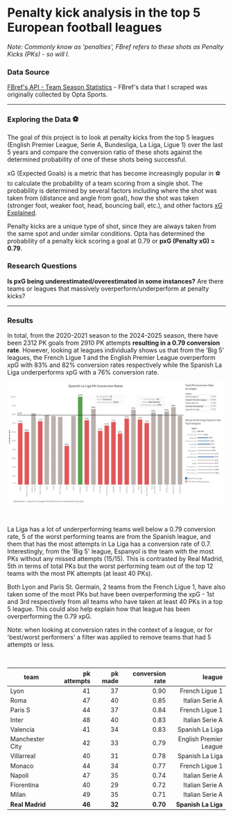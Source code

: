 # Penalty kick analysis in the top 5 European football leagues 

*Note: Commonly know as 'penalties', FBref refers to these shots as Penalty Kicks (PKs) - so will I.*

### Data Source
[FBref's API - Team Season Statistics](https://fbrapi.com/documentation#team-season-stats) - FBref's data that I scraped was originally collected by Opta Sports.

---

### Exploring the Data ⚽
The goal of this project is to look at penalty kicks from the top 5 leagues (English Premier League, Serie A, Bundesliga, La Liga, Ligue 1) over the last 5 years and compare the conversion ratio of these shots against the determined probability of one of these shots being successful.

xG (Expected Goals) is a metric that has become increasingly popular in ⚽ to calculate the probability of a team scoring from a single shot. The probability is determined by several factors including where the shot was taken from (distance and angle from goal), how the shot was taken (stronger foot, weaker foot, head, bouncing ball, etc.), and other factors [xG Explained](https://fbref.com/en/expected-goals-model-explained/).

Penalty kicks are a unique type of shot, since they are always taken from the same spot and under similar conditions. Opta has determined the probability of a penalty kick scoring a goal at 0.79 or **pxG (Penalty xG) = 0.79**.

### Research Questions
**Is pxG being underestimated/overestimated in some instances?**
Are there teams or leagues that massively overperform/underperform at penalty kicks?

---

### Results

In total, from the 2020-2021 season to the 2024-2025 season, there have been 2312 PK goals from 2910 PK attempts **resulting in a 0.79 conversion rate**. However, looking at leagues individually shows us that from the 'Big 5' leagues, the French Ligue 1 and the English Premier League overperform xpG with 83% and 82% conversion rates respectively while the Spanish La Liga underperforms xpG with a 76% conversion rate.
 
![alt text](https://github.com/alex-milneski/penalty-kick-analysis-top-5-leagues/blob/main/la_liga.png)

<br>

La Liga has a lot of underperforming teams well below a 0.79 conversion rate, 5 of the worst performing teams are from the Spanish league, and them that has the most attempts in La Liga has a conversion rate of 0.7. 
Interestingly, from the 'Big 5' league, Espanyol is the team with the most PKs without any missed attempts (15/15). This is contrasted by Real Madrid, 5th in terms of total PKs but the worst performing team out of the top 12 teams with the most PK attempts (at least 40 PKs).

Both Lyon and Paris St. Germain, 2 teams from the French Ligue 1, have also taken some of the most PKs but have been overperforming the xpG - 1st and 3rd respectively from all teams who have taken at least 40 PKs in a top 5 league. This could also help explain how that league has been overperforming the 0.79 xpG.    

 Note: when looking at conversion rates in the context of a league, or for 'best/worst performers' a filter was applied to remove teams that had 5 attempts or less.

 <br>


| team |            pk attempts  |pk made | conversion rate |                 league    |                                                                     
| ------------- |-------------:| -----:| -------------:| ---------------:|             
|Lyon             |         41  |     37        |     0.90      |    French Ligue 1
|Roma              |        47   |    40         |    0.85       |  Italian Serie A
|Paris S            |       44    |   37          |   0.84        |  French Ligue 1
|Inter              |      48      | 40     |        0.83   |      Italian Serie A
|Valencia             |    41    |   34       |      0.83     |    Spanish La Liga
|Manchester City      |   42   |    33         |    0.79   | English Premier League
|Villarreal            |    40   |    31      |       0.78   |      Spanish La Liga
|Monaco               |  44     |  34       |      0.77     |     French Ligue 1
|Napoli                | 47      | 35        |     0.74      |   Italian Serie A
|Fiorentina             |   40    |   29        |     0.72       |  Italian Serie A
|Milan                  |   49     |  35      |       0.71    |     Italian Serie A
|**Real Madrid**           |   **46**    |  **32**    |        **0.70**   |      **Spanish La Liga**
